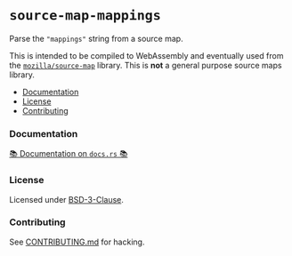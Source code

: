 # `source-map-mappings`

Parse the `"mappings"` string from a source map.

This is intended to be compiled to WebAssembly and eventually used from the
[`mozilla/source-map`][source-map] library. This is **not** a general purpose
source maps library.

[source-map]: https://github.com/mozilla/source-map

- [Documentation](#documentation)
- [License](#license)
- [Contributing](#contributing)

### Documentation

[📚 Documentation on `docs.rs` 📚][docs]

[docs]: https://docs.rs/source-map-mappings

### License

Licensed under [BSD-3-Clause](http://opensource.org/licenses/BSD-3-Clause).

### Contributing

See
[CONTRIBUTING.md](https://github.com/mozilla/source-map-mappings/blob/master/wasm-mappings/CONTRIBUTING.md)
for hacking.
